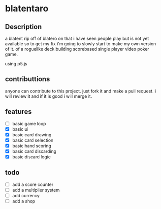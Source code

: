 # blatentaro

## Description

a blatent rip off of blatero on that i have seen people play but is not yet available so to get my fix i'm going to slowly start to make my own version of it. of a roguelike deck building scorebased single player video poker game.

using p5.js

## contributtions

anyone can contribute to this project. just fork it and make a pull request. i will review it and if it is good i will merge it.

## features

- [ ] basic game loop
- [x] basic ui
- [x] basic card drawing
- [x] basic card selection
- [x] basic hand scoring
- [x] basic card discarding
- [x] basic discard logic

## todo
- [ ] add a score counter
- [ ] add a multiplier system
- [ ] add currency
- [ ] add a shop